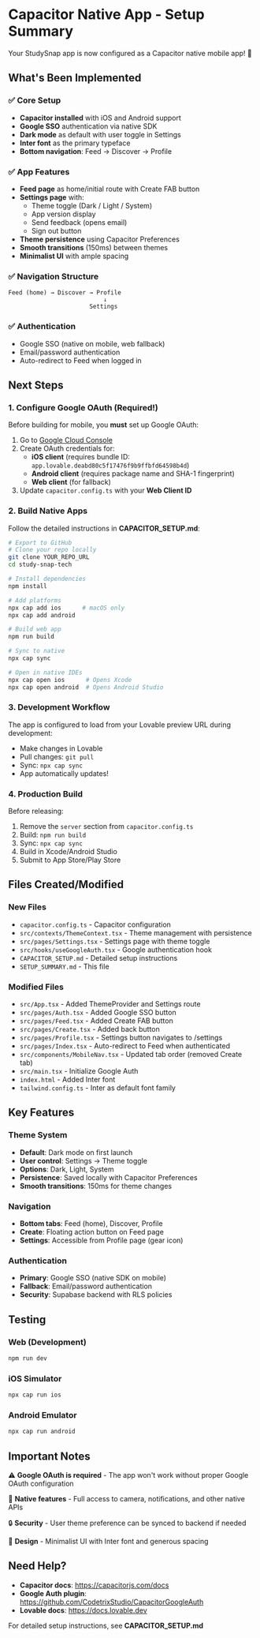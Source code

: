 # Capacitor Native App - Setup Summary

Your StudySnap app is now configured as a Capacitor native mobile app! 🎉

## What's Been Implemented

### ✅ Core Setup
- **Capacitor installed** with iOS and Android support
- **Google SSO** authentication via native SDK
- **Dark mode** as default with user toggle in Settings
- **Inter font** as the primary typeface
- **Bottom navigation**: Feed → Discover → Profile

### ✅ App Features
- **Feed page** as home/initial route with Create FAB button
- **Settings page** with:
  - Theme toggle (Dark / Light / System)
  - App version display
  - Send feedback (opens email)
  - Sign out button
- **Theme persistence** using Capacitor Preferences
- **Smooth transitions** (150ms) between themes
- **Minimalist UI** with ample spacing

### ✅ Navigation Structure
```
Feed (home) → Discover → Profile
                           ↓
                       Settings
```

### ✅ Authentication
- Google SSO (native on mobile, web fallback)
- Email/password authentication
- Auto-redirect to Feed when logged in

## Next Steps

### 1. Configure Google OAuth (Required!)

Before building for mobile, you **must** set up Google OAuth:

1. Go to [Google Cloud Console](https://console.cloud.google.com/)
2. Create OAuth credentials for:
   - **iOS client** (requires bundle ID: `app.lovable.deabd80c5f17476f9b9ffbfd64598b4d`)
   - **Android client** (requires package name and SHA-1 fingerprint)
   - **Web client** (for fallback)
3. Update `capacitor.config.ts` with your **Web Client ID**

### 2. Build Native Apps

Follow the detailed instructions in **CAPACITOR_SETUP.md**:

```bash
# Export to GitHub
# Clone your repo locally
git clone YOUR_REPO_URL
cd study-snap-tech

# Install dependencies
npm install

# Add platforms
npx cap add ios      # macOS only
npx cap add android

# Build web app
npm run build

# Sync to native
npx cap sync

# Open in native IDEs
npx cap open ios      # Opens Xcode
npx cap open android  # Opens Android Studio
```

### 3. Development Workflow

The app is configured to load from your Lovable preview URL during development:
- Make changes in Lovable
- Pull changes: `git pull`
- Sync: `npx cap sync`
- App automatically updates!

### 4. Production Build

Before releasing:
1. Remove the `server` section from `capacitor.config.ts`
2. Build: `npm run build`
3. Sync: `npx cap sync`
4. Build in Xcode/Android Studio
5. Submit to App Store/Play Store

## Files Created/Modified

### New Files
- `capacitor.config.ts` - Capacitor configuration
- `src/contexts/ThemeContext.tsx` - Theme management with persistence
- `src/pages/Settings.tsx` - Settings page with theme toggle
- `src/hooks/useGoogleAuth.tsx` - Google authentication hook
- `CAPACITOR_SETUP.md` - Detailed setup instructions
- `SETUP_SUMMARY.md` - This file

### Modified Files
- `src/App.tsx` - Added ThemeProvider and Settings route
- `src/pages/Auth.tsx` - Added Google SSO button
- `src/pages/Feed.tsx` - Added Create FAB button
- `src/pages/Create.tsx` - Added back button
- `src/pages/Profile.tsx` - Settings button navigates to /settings
- `src/pages/Index.tsx` - Auto-redirect to Feed when authenticated
- `src/components/MobileNav.tsx` - Updated tab order (removed Create tab)
- `src/main.tsx` - Initialize Google Auth
- `index.html` - Added Inter font
- `tailwind.config.ts` - Inter as default font family

## Key Features

### Theme System
- **Default**: Dark mode on first launch
- **User control**: Settings → Theme toggle
- **Options**: Dark, Light, System
- **Persistence**: Saved locally with Capacitor Preferences
- **Smooth transitions**: 150ms for theme changes

### Navigation
- **Bottom tabs**: Feed (home), Discover, Profile
- **Create**: Floating action button on Feed page
- **Settings**: Accessible from Profile page (gear icon)

### Authentication
- **Primary**: Google SSO (native SDK on mobile)
- **Fallback**: Email/password authentication
- **Security**: Supabase backend with RLS policies

## Testing

### Web (Development)
```bash
npm run dev
```

### iOS Simulator
```bash
npx cap run ios
```

### Android Emulator
```bash
npx cap run android
```

## Important Notes

⚠️ **Google OAuth is required** - The app won't work without proper Google OAuth configuration

📱 **Native features** - Full access to camera, notifications, and other native APIs

🔒 **Security** - User theme preference can be synced to backend if needed

🎨 **Design** - Minimalist UI with Inter font and generous spacing

## Need Help?

- **Capacitor docs**: https://capacitorjs.com/docs
- **Google Auth plugin**: https://github.com/CodetrixStudio/CapacitorGoogleAuth
- **Lovable docs**: https://docs.lovable.dev

For detailed setup instructions, see **CAPACITOR_SETUP.md**
